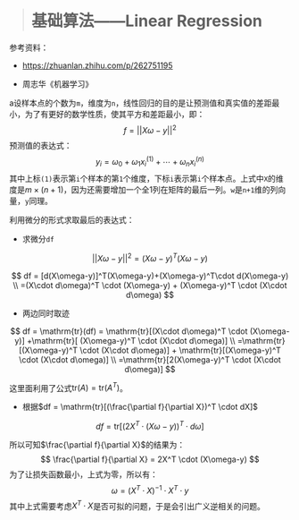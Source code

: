 > # 基础算法——Linear Regression

参考资料：

* https://zhuanlan.zhihu.com/p/262751195

* 周志华《机器学习》

a设样本点的个数为`m`，维度为`n`，线性回归的目的是让预测值和真实值的差距最小，为了有更好的数学性质，使其平方和差距最小，即：
$$
f = ||X\omega-y||^2
$$
预测值的表达式：
$$
y_{i}=\omega_0+\omega_1 x_i^{(1)} + \cdots + \omega_n x_i^{(n)}
$$
其中上标`(1)`表示第`i`个样本的第`1`个维度，下标`i`表示第`i`个样本点。上式中`X`的维度是$m \times (n + 1)$，因为还需要增加一个全1列在矩阵的最后一列。`w`是`n+1`维的列向量，`y`同理。

利用微分的形式求取最后的表达式：

* 求微分`df`

$$
||X\omega-y||^2 = (X\omega-y)^T(X\omega-y)
$$

$$
df = [d(X\omega-y)]^T(X\omega-y)+(X\omega-y)^T\cdot d(X\omega-y) \\
=(X\cdot d\omega)^T \cdot (X\omega-y) + (X\omega-y)^T \cdot (X\cdot d\omega)
$$

* 两边同时取迹

$$
df = \mathrm{tr}(df) = \mathrm{tr}[(X\cdot d\omega)^T \cdot (X\omega-y)] +\mathrm{tr}[ (X\omega-y)^T \cdot (X\cdot d\omega)] \\
=\mathrm{tr}[(X\omega-y)^T \cdot (X\cdot d\omega)] + \mathrm{tr}[(X\omega-y)^T \cdot (X\cdot d\omega)] \\
=\mathrm{tr}[2(X\omega-y)^T \cdot (X\cdot d\omega)]
$$

这里面利用了公式$\mathrm{tr}(A) = \mathrm{tr}(A^T)$。

* 根据$df = \mathrm{tr}[(\frac{\partial f}{\partial X})^T \cdot dX]$

$$
df = \mathrm{tr}[(2X^T \cdot (X\omega-y))^T \cdot d\omega]
$$

所以可知$\frac{\partial f}{\partial X}$的结果为：
$$
\frac{\partial f}{\partial X} = 2X^T \cdot (X\omega-y)
$$
为了让损失函数最小，上式为零，所以有：
$$
\omega = (X^T \cdot X)^{-1} \cdot X^T \cdot y
$$
其中上式需要考虑$X^T \cdot X$是否可拟的问题，于是会引出广义逆相关的问题。





